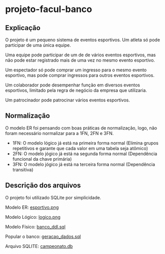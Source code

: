 # projeto-facul-banco

## Explicação

O projeto é um pequeno sistema de eventos esportivos.
Um atleta só pode participar de uma única equipe.

Uma equipe pode participar de um de de vários eventos esportivos, mas não pode estar registrado mais de uma vez no mesmo evento esportivo.

Um espectador só pode comprar um ingresso para o mesmo evento esportivo, mas pode comprar ingressos para outros eventos esportivos.

Um colaborador pode desempenhar função em diversos eventos esportivos, limitado pela regra de negócio da empresa que utilizaria.

Um patrocinador pode patrocinar vários eventos esportivos.

## Normalização
O modelo ER foi pensando com boas práticas de normalização, logo, não foram necessário normalizar para a 1FN, 2FN e 3FN.

- 1FN: O modelo lógico já está na primeira forma normal (Elimina grupos repetitivos e garante que cada valor em uma tabela seja atômico)
- 2FN: O modelo jógico já está na segunda forma normal (Dependência funcional da chave primária)
- 3FN: O modelo jógico já está na terceira forma normal (Dependência transitiva)

## Descrição dos arquivos

O projeto foi utilizado SQLite por simplicidade.

Modelo ER: [esportivo.png](esportivo.png)

Modelo Lógico: [logico.png](logico.png)

Modelo Físico: [banco_ddl.sql](banco_ddl.sql)

Popular o banco: [geracao_dados.sql](geracao_dados.sql)

Arquivo SQLITE: [campeonato.db](campeonato.db)
